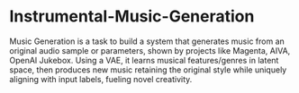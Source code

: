 # Instrumental-Music-Generation
Music Generation is a task to build a system that generates music from an original audio sample or parameters, shown by projects like Magenta, AIVA, OpenAI Jukebox. Using a VAE, it learns musical features/genres in latent space, then produces new music retaining the original style while uniquely aligning with input labels, fueling novel creativity.
